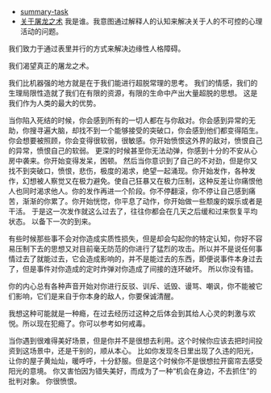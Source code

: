 - [summary-task](?md=task/summary.md)
- [关于屠龙之术](?md=log/关于屠龙之术.md)
我是谁。我意图通过解释人的认知来解决关于人的不可控的心理活动的问题。

我们致力于通过表里并行的方式来解决边缘性人格障碍。

我们渴望真正的屠龙之术。



我们比机器强的地方就是在于我们能进行超脱常理的思考。
我们的情感，我们的生理局限性造就了我们在有限的资源，有限的生命中产出大量超脱的思想。
这是我们作为人类的最大的优势。


当你陷入死结的时候，你会感到所有的一切人都在与你敌对。你会感到异常的无助，你搜寻遍大脑，却找不到一个能够接受的突破口，你会感到他们都变得陌生。
你会想要被照顾，你会变得很软弱，很敏感。你开始愤恨这外界的敌对，愤恨自己的异常，愤恨自己的软弱。
更深的时候甚至你无法动弹，你感到十分的不安从心房中袭来。你开始变得发呆，困顿。
然后当你意识到了自己的不对劲，但是你又找不到突破口，愤恨，悲伤，极度的渴求，绝望一起涌现。你开始发作，各种发作，幻想被人察觉又在极力避免。使自己狂暴又在极力压制，这种反差让你痛恨他人也同时渴求他人。你的发作再进一个阶段。你不停翻滚，你不停让自己感到痛苦，渐渐的你累了。你开始恍惚，你平息了动作，你开始做一些颓废的娱乐或者是干活。
于是这一次发作就这么过去了，往往你都会在几天之后缓和过来恢复平均状态。
以备下一次的到来。


有些时候那些事不会对你造成实质性损失，但是却会勾起你的特定认知，你好不容易压制下去的思想又对目前毫无防范的你进行了猛烈的攻击。所以并不是说任何事情过去了就能过去，它会造成影响的，并不是能过去的东西，即便说事件本身过去了，但是事件对你造成的定时炸弹对你造成了间接的连环破坏。
所以你没有错。

你的内心总有各种声音开始对你进行反驳、训斥、诋毁、谩骂、嘲讽，你不能被它们影响，它们是来自于你本身的敌人，你要保诚清醒。

我想这种可能就是一种瘾，在过去经历过这种之后体会到其给人心灵的刺激与欢悦。所以现在犯瘾了。你可以参考如何戒毒。


当你遇到很难得美好场景，但是你并不是很想去利用。这个时候你应该去把时间投资到这场景中，还是干别的，顺从本心。
比如你发现冬日里出现了久违的阳光，让你的屋子黄灿灿，暖呼呼，十分舒服。但是这个时候你不是很想拉开窗帘去感受阳光的意境。
你又害怕因为错失美好，而成为了一种“机会在身边，不去抓住”的批判对象。
你很愤恨。